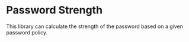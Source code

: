 # Password Strength

This library can calculate the strength of the password based on a given
password policy.

